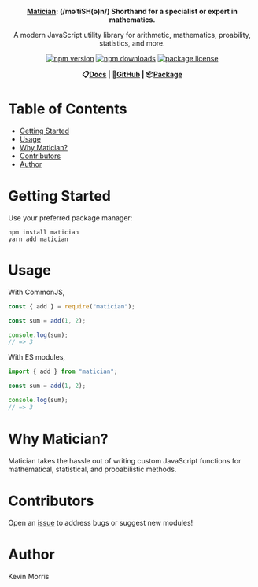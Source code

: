<div align="center">

**[Matician](https://kevindmorris.github.io/matician/): (/məˈtiSH(ə)n/) Shorthand for a specialist or expert in mathematics.**

<p>
A modern JavaScript utility library for arithmetic, mathematics, proability, statistics, and more.
</p>

<div>

[![npm version](https://img.shields.io/npm/v/matician.svg?label=version)](https://www.npmjs.com/package/matician)
[![npm downloads](https://img.shields.io/npm/dm/matician.svg)](https://www.npmjs.com/package/matician)
[![package license](https://img.shields.io/npm/l/matician.svg)](https://www.npmjs.com/package/matician)

</div>

<b>

📋[Docs](https://kevindmorris.github.io/matician/) | 🧪[GitHub](https://github.com/kevindmorris/matician) | 📦[Package](https://www.npmjs.com/package/matician)

</b>

</div>

# Table of Contents

- [Getting Started](#getting-started)
- [Usage](#usage)
- [Why Matician?](#why-matician)
- [Contributors](#contributors)
- [Author](#author)

# Getting Started

Use your preferred package manager:

```
npm install matician
yarn add matician
```

# Usage

With CommonJS,

```js
const { add } = require("matician");

const sum = add(1, 2);

console.log(sum);
// => 3
```

With ES modules,

```js
import { add } from "matician";

const sum = add(1, 2);

console.log(sum);
// => 3
```

# Why Matician?

Matician takes the hassle out of writing custom JavaScript functions for mathematical, statistical, and probabilistic methods.

# Contributors

Open an [issue](https://github.com/kevindmorris/matician/issues) to address bugs or suggest new modules!

# Author

Kevin Morris
